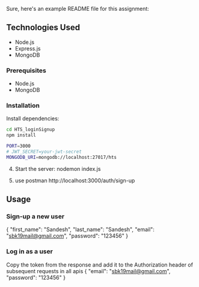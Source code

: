 Sure, here's an example README file for this assignment:

## Technologies Used
- Node.js
- Express.js
- MongoDB

### Prerequisites
- Node.js
- MongoDB

### Installation
Install dependencies:

```bash
cd HTS_loginSignup
npm install
``` 
```bash
PORT=3000
# JWT_SECRET=your-jwt-secret
MONGODB_URI=mongodb://localhost:27017/hts
```

4. Start the server:
nodemon index.js

5. use postman 
http://localhost:3000/auth/sign-up

## Usage

### Sign-up a new user
{
    "first_name": "Sandesh",
    "last_name": "Sandesh",
    "email": "sbk19mail@gmail.com",
    "password": "123456"
}
### Log in as a user
Copy the token from the response and add it to the Authorization header of subsequent requests in all apis
{
    "email": "sbk19mail@gmail.com",
    "password": "123456"
}
